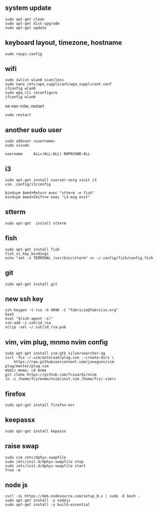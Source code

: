 ## system update
```
sudo apt-get clean
sudo apt-get dist-upgrade
sudo apt-get update
```

## keyboard layout, timezone, hostname
```
sudo raspi-config
```

## wifi
```
sudo iwlist wlan0 scan|less
sudo nano /etc/wpa_supplicant/wpa_supplicant.conf
ifconfig wlan0
sudo wpa_cli reconfigure
ifconfig wlan0
```

se nao rolar, restart

```
sudo restart
```

## another sudo user
```
sudo adduser <username>
sudo visudo
```

    username     ALL=(ALL:ALL) NOPASSWD:ALL

## i3
```
sudo apt-get install xserver-xorg xinit i3
vim .config/i3/config 
```

    bindsym $mod+Return exec "stterm -e fish"
    bindsym $mod+Shift+e exec "i3-msg exit"

## stterm
```
sudo apt-get  install stterm
```

## fish
```
sudo apt-get install fish
fish_vi_key_bindings 
echo "set -x TERMINAL /usr/bin/stterm" >> ~/.config/fish/config.fish
```

## git
```
sudo apt-get install git
```

## new ssh key
```
ssh-keygen -t rsa -b 4096 -C "fabricio@fabricio.org"
bash
eval "$(ssh-agent -s)"
ssh-add ~/.ssh/id_rsa
xclip -sel ~/.ssh/id_rsa.pub
```

## vim, vim plug, mnmo nvim config
```
sudo apt-get install vim-gtk silversearcher-ag
curl -fLo ~/.vim/autoload/plug.vim --create-dirs \
    https://raw.githubusercontent.com/junegunn/vim-plug/master/plug.vim
mkdir mnmo; cd mnmo
git clone https://github.com/fczuardi/nvim
ln -s /home/fcz/mnmo/nvim/init.vim /home/fcz/.vimrc
```

## firefox
```
sudo apt-get install firefox-esr
```

## keepassx
```
sudo apt-get install kepassx
```

## raise swap
```
sudo vim /etc/dphys-swapfile
sudo /etc/init.d/dphys-swapfile stop
sudo /etc/init.d/dphys-swapfile start
free -m
```

## node js
```
curl -sL https://deb.nodesource.com/setup_8.x | sudo -E bash -
sudo apt-get install -y nodejs
sudo apt-get install -y build-essential
```
